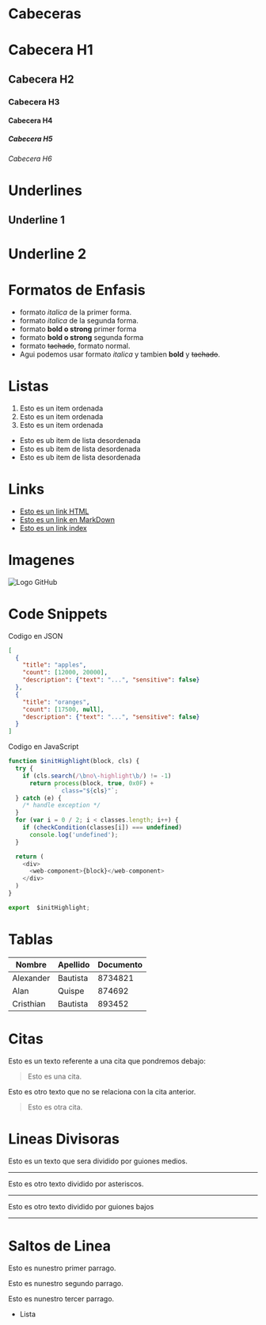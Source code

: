 # Cabeceras
# Cabecera H1
## Cabecera H2
### Cabecera H3
#### Cabecera H4
##### Cabecera H5
###### Cabecera H6



# Underlines
Underline 1
-----------

Underline 2
===========
# Formatos de Enfasis
- formato *italica* de la primer forma.
- formato _italica_ de la segunda forma.
- formato **bold o strong** primer forma
- formato __bold o strong__ segunda forma
- formato ~~tachado~~, formato normal.
- Agui podemos usar formato *italica* y tambien **bold** y ~~tachado~~. 
# Listas
1. Esto es un item ordenada
2. Esto es un item ordenada
3. Esto es un item ordenada
- Esto es ub item de lista desordenada
- Esto es ub item de lista desordenada
- Esto es ub item de lista desordenada

# Links
- <a href="http://google.com">Esto es un link HTML</a>
- [Esto es un link en MarkDown](http:/google.com)
- [Esto es un link index](index.html)

# Imagenes
![Logo GitHub](https://logos-marcas.com/wp-content/uploads/2020/11/GitHub-Logo-650x366.png)

# Code Snippets
Codigo en JSON
```JSON
[
  {
    "title": "apples",
    "count": [12000, 20000],
    "description": {"text": "...", "sensitive": false}
  },
  {
    "title": "oranges",
    "count": [17500, null],
    "description": {"text": "...", "sensitive": false}
  }
]
```

Codigo en JavaScript
```Javascript
function $initHighlight(block, cls) {
  try {
    if (cls.search(/\bno\-highlight\b/) != -1)
      return process(block, true, 0x0F) +
             ` class="${cls}"`;
  } catch (e) {
    /* handle exception */
  }
  for (var i = 0 / 2; i < classes.length; i++) {
    if (checkCondition(classes[i]) === undefined)
      console.log('undefined');
  }

  return (
    <div>
      <web-component>{block}</web-component>
    </div>
  )
}

export  $initHighlight;
```

# Tablas
| Nombre | Apellido | Documento | 
| ------ | -------- | --------- | 
| Alexander | Bautista | 8734821 | 
| Alan | Quispe | 874692 |
| Cristhian | Bautista | 893452 |

# Citas
Esto es un texto referente a una cita que pondremos debajo:
> Esto es una cita.

Esto es otro texto que no se relaciona con la cita anterior.
>Esto es otra cita.

# Lineas Divisoras
Esto es un texto que sera dividido por guiones medios.

---
Esto es otro texto dividido por asteriscos.

***
Esto es otro texto dividido por guiones bajos

___

# Saltos de Linea
Esto es nunestro primer parrago.

Esto es nunestro segundo parrago.

Esto es nunestro tercer parrago.
- Lista
